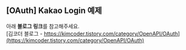 ## [OAuth] Kakao Login 예제
아래 **블로그 링크**를 참고해주세요.  
[김코더 블로그 - https://kimcoder.tistory.com/category/OpenAPI/OAuth](https://kimcoder.tistory.com/category/OpenAPI/OAuth)
